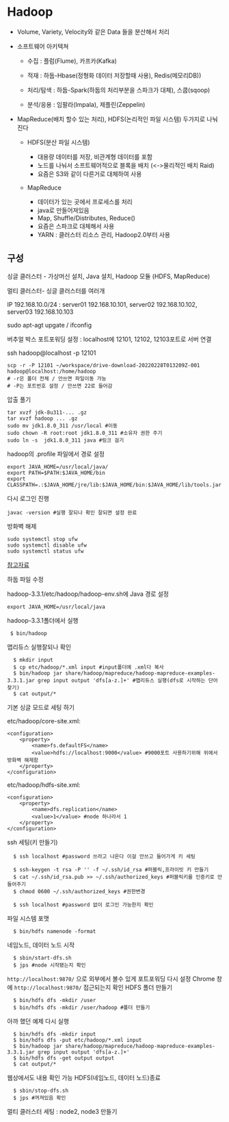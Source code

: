 # Hadoop

- Volume, Variety, Velocity와 같은 Data 들을 분산해서 처리

- 소프트웨어 아키텍쳐

  - 수집 : 플럼(Flume), 카프카(Kafka)

  - 적재 : 하둡-Hbase(정형화 데이터 저장할때 사용), Redis(메모리DB))
  - 처리/탐색 : 하둡-Spark(하둡의 처리부분을 스파크가 대체), 스쿱(sqoop)
 
  - 분석/응용 : 임팔라(Impala), 제플린(Zeppelin)

- MapReduce(배치 할수 있는 처리), HDFS(논리적인 파일 시스템) 두가지로 나눠진다

  - HDFS(분산 파일 시스템)
    - 대용량 데이터를 저장, 비관계형 데이터를 포함
    - 노드를 나눠서 소프트웨어적으로 블록을 배치 (<->물리적인 배치 Raid)
    - 요즘은 S3와 같이 다른거로 대체하여 사용

  - MapReduce
    - 데이터가 있는 곳에서 프로세스를 처리
    - java로 만들어져있음
    - Map, Shuffle/Distributes, Reduce()
    - 요즘은 스파크로 대체해서 사용
    - YARN : 클러스터 리소스 관리, Hadoop2.0부터 사용



## 구성

싱글 클러스터 - 가상머신 설치, Java 설치, Hadoop 모듈 (HDFS, MapReduce)

멀티 클러스터- 싱글 클러스터를 여러개

IP 192.168.10.0/24 : server01 192.168.10.101, server02 192.168.10.102,  server03 192.168.10.103

sudo apt-agt upgate / ifconfig

버추얼 박스 포트포워딩 설정  : localhost에 12101, 12102, 12103포트로 서버 연결

ssh hadoop@localhost -p 12101 

```
scp -r -P 12101 ~/workspace/drive-download-20220228T013209Z-001 hadoop@localhost:/home/hadoop
# -r은 폴더 전체 / 안쓰면 파일이동 가능
# -P는 포트번호 설정 / 안쓰면 22로 들어감
```

압출 풀기

```
tar xvzf jdk-8u311-... .gz
tar xvzf hadoop ... .gz
sudo mv jdk1.8.0_311 /usr/local #이동
sudo chown -R root:root jdk1.8.0_311 #소유자 권한 주기 
sudo ln -s  jdk1.8.0_311 java #링크 걸기  
```

hadoop의 .profile 파일에서 경로 설정

```
export JAVA_HOME=/usr/local/java/
export PATH=$PATH:$JAVA_HOME/bin
export CLASSPATH=.:$JAVA_HOME/jre/lib:$JAVA_HOME/bin:$JAVA_HOME/lib/tools.jar
```

다시 로그인 진행

```
javac -version #실행 잘되나 확인 잘되면 설정 완료
```

방화벽 해제

```
sudo systemctl stop ufw
sudo systemctl disable ufw
sudo systemctl status ufw
```

[참고자료](https://hadoop.apache.org/docs/stable/hadoop-project-dist/hadoop-common/SingleCluster.html)

하둡 파일 수정

hadoop-3.3.1/etc/hadoop/hadoop-env.sh에 Java 경로 설정

```
export JAVA_HOME=/usr/local/java
```

hadoop-3.3.1폴더에서 실행

```
 $ bin/hadoop
```

맵리듀스 실행잘되나 확인

```
  $ mkdir input
  $ cp etc/hadoop/*.xml input #input폴더에 .xml다 복사
  $ bin/hadoop jar share/hadoop/mapreduce/hadoop-mapreduce-examples-3.3.1.jar grep input output 'dfs[a-z.]+' #맵리듀스 실행(dfs로 시작하는 단어 찾기)
  $ cat output/*
```

기본 싱글 모드로 세팅 하기

etc/hadoop/core-site.xml:

```
<configuration>
    <property>
        <name>fs.defaultFS</name>
        <value>hdfs://localhost:9000</value> #9000포트 사용하기위해 위에서 방화벽 해제함
    </property>
</configuration>
```

etc/hadoop/hdfs-site.xml:

```
<configuration>
    <property>
        <name>dfs.replication</name> 
        <value>1</value> #node 하나라서 1
    </property>
</configuration>
```

ssh 세팅(키 만들기)

```
  $ ssh localhost #password 쓰라고 나온다 이걸 안쓰고 들어가게 키 세팅
  
  $ ssh-keygen -t rsa -P '' -f ~/.ssh/id_rsa #퍼블릭,프라이빗 키 만들기
  $ cat ~/.ssh/id_rsa.pub >> ~/.ssh/authorized_keys #퍼블릭키를 인증키로 만들어주기
  $ chmod 0600 ~/.ssh/authorized_keys #권한변경
  
  $ ssh localhost #password 없이 로그인 가능한지 확인
```

파일 시스템 포맷

```
  $ bin/hdfs namenode -format
```

네임노드, 데이터 노드 시작

```
  $ sbin/start-dfs.sh
  $ jps #node 시작됐는지 확인
```

`http://localhost:9870/` 으로 외부에서 볼수 있게 포트포워딩 다시 설정 Chrome 창에 `http://localhost:9870/`  접근되는지 확인 HDFS 폴더 만들기

```
  $ bin/hdfs dfs -mkdir /user 
  $ bin/hdfs dfs -mkdir /user/hadoop #폴더 만들기
```

아까 했던 예제 다시 실행

```
  $ bin/hdfs dfs -mkdir input
  $ bin/hdfs dfs -put etc/hadoop/*.xml input
  $ bin/hadoop jar share/hadoop/mapreduce/hadoop-mapreduce-examples-3.3.1.jar grep input output 'dfs[a-z.]+'
  $ bin/hdfs dfs -get output output
  $ cat output/*
```

웹상에서도 내용 확인 가능 HDFS(네임노드, 데이터 노드)종료

```
  $ sbin/stop-dfs.sh
  $ jps #꺼져있음 확인
```

멀티 클러스터 세팅 : node2, node3 만들기
